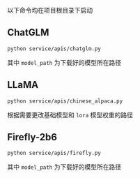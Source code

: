 
以下命令均在项目根目录下启动

## ChatGLM

```shell
python service/apis/chatglm.py
```

其中 `model_path` 为下载好的模型所在路径

## LLaMA

```shell
python service/apis/chinese_alpaca.py
```

根据需要更改基础模型和 `lora` 模型权重的路径

## Firefly-2b6

```shell
python service/apis/firefly.py
```

其中 `model_path` 为下载好的模型所在路径